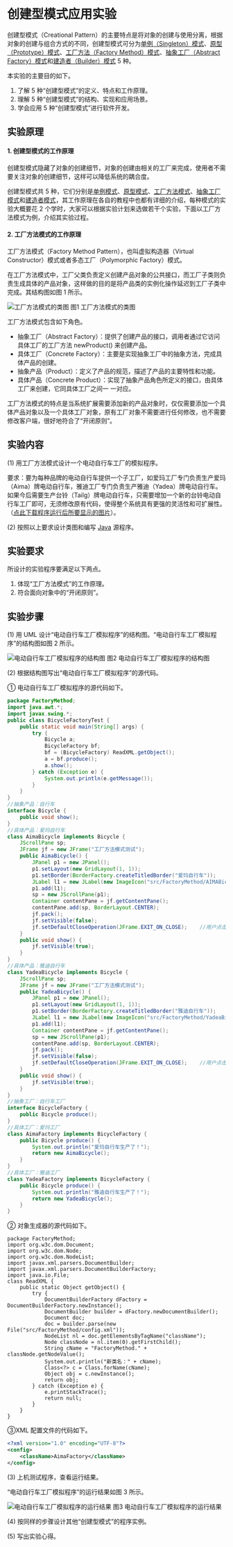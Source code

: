 # 创建型模式应用实验

创建型模式（Creational Pattern）的主要特点是将对象的创建与使用分离，根据对象的创建与组合方式的不同，创建型模式可分为[单例（Singleton）模式](http://c.biancheng.net/view/1338.html)、[原型（Prototype）模式](http://c.biancheng.net/view/1343.html)、[工厂方法（Factory Method）模式](http://c.biancheng.net/view/1348.html)、[抽象工厂（Abstract Factory）模式](http://c.biancheng.net/view/1351.html)和[建造者（Builder）模式](http://c.biancheng.net/view/1354.html) 5 种。

本实验的主要目的如下。

1. 了解 5 种“创建型模式”的定义、特点和工作原理。
2. 理解 5 种“创建型模式”的结构、实现和应用场景。
3. 学会应用 5 种“创建型模式”进行软件开发。

## 实验原理

#### 1. 创建型模式的工作原理

创建型模式隐藏了对象的创建细节，对象的创建由相关的工厂来完成，使用者不需要关注对象的创建细节，这样可以降低系统的耦合度。

创建型模式共 5 种，它们分别是[单例模式](http://c.biancheng.net/view/1338.html)、[原型模式](http://c.biancheng.net/view/1343.html)、[工厂方法模式](http://c.biancheng.net/view/1348.html)、[抽象工厂模式](http://c.biancheng.net/view/1351.html)和[建造者模式](http://c.biancheng.net/view/1354.html)，其工作原理在各自的教程中也都有详细的介绍，每种模式的实验大概要花 2 个学时，大家可以根据实验计划来选做若干个实验，下面以工厂方法模式为例，介绍其实验过程。

#### 2. 工厂方法模式的工作原理

工厂方法模式（Factory Method Pattern），也叫虚拟构造器（Virtual Constructor）模式或者多态工厂（Polymorphic Factory）模式。

在工厂方法模式中，工厂父类负责定义创建产品对象的公共接口，而工厂子类则负责生成具体的产品对象，这样做的目的是将产品类的实例化操作延迟到工厂子类中完成。其结构图如图 1 所示。



![工厂方法模式的类图](images/create-experiment-1.png)
图1 工厂方法模式的类图


工厂方法模式包含如下角色。

- 抽象工厂（Abstract Factory）：提供了创建产品的接口，调用者通过它访问具体工厂的工厂方法 newProduct() 来创建产品。
- 具体工厂（Concrete Factory）：主要是实现抽象工厂中的抽象方法，完成具体产品的创建。
- 抽象产品（Product）：定义了产品的规范，描述了产品的主要特性和功能。
- 具体产品（Concrete Product）：实现了抽象产品角色所定义的接口，由具体工厂来创建，它同具体工厂之间一 一对应。


工厂方法模式的特点是当系统扩展需要添加新的产品对象时，仅仅需要添加一个具体产品对象以及一个具体工厂对象，原有工厂对象不需要进行任何修改，也不需要修改客户端，很好地符合了“开闭原则”。

## 实验内容

(1) 用工厂方法模式设计一个电动自行车工厂的模拟程序。

要求：要为每种品牌的电动自行车提供一个子工厂，如爱玛工厂专门负责生产爱玛（Aima）牌电动自行车，雅迪工厂专门负责生产雅迪（Yadea）牌电动自行车。如果今后需要生产台铃（Tailg）牌电动自行车，只需要增加一个新的台铃电动自行车工厂即可，无须修改原有代码，使得整个系统具有更强的灵活性和可扩展性。（[点此下载程序运行后所要显示的图片](http://c.biancheng.net/uploads/soft/181113/3-1Q1191F339.zip)）。

(2) 按照以上要求设计类图和编写 [Java](http://c.biancheng.net/java/) 源程序。

## 实验要求

所设计的实验程序要满足以下两点。

1. 体现“工厂方法模式”的工作原理。
2. 符合面向对象中的“开闭原则”。

## 实验步骤

(1) 用 UML 设计“电动自行车工厂模拟程序”的结构图。“电动自行车工厂模拟程序”的结构图如图 2 所示。



![电动自行车工厂模拟程序的结构图](images/create-experiment-2.png)
图2 电动自行车工厂模拟程序的结构图


(2) 根据结构图写出“电动自行车工厂模拟程序”的源代码。

① 电动自行车工厂模拟程序的源代码如下。

```java
package FactoryMethod;
import java.awt.*;
import javax.swing.*;
public class BicycleFactoryTest {
    public static void main(String[] args) {
        try {
            Bicycle a;
            BicycleFactory bf;
            bf = (BicycleFactory) ReadXML.getObject();
            a = bf.produce();
            a.show();
        } catch (Exception e) {
            System.out.println(e.getMessage());
        }
    }
}
//抽象产品：自行车
interface Bicycle {
    public void show();
}
//具体产品：爱玛自行车
class AimaBicycle implements Bicycle {
    JScrollPane sp;
    JFrame jf = new JFrame("工厂方法模式测试");
    public AimaBicycle() {
        JPanel p1 = new JPanel();
        p1.setLayout(new GridLayout(1, 1));
        p1.setBorder(BorderFactory.createTitledBorder("爱玛自行车"));
        JLabel l1 = new JLabel(new ImageIcon("src/FactoryMethod/AIMABicycle.jpg"));
        p1.add(l1);
        sp = new JScrollPane(p1);
        Container contentPane = jf.getContentPane();
        contentPane.add(sp, BorderLayout.CENTER);
        jf.pack();
        jf.setVisible(false);
        jf.setDefaultCloseOperation(JFrame.EXIT_ON_CLOSE);    //用户点击窗口关闭
    }
    public void show() {
        jf.setVisible(true);
    }
}
//具体产品：雅迪自行车
class YadeaBicycle implements Bicycle {
    JScrollPane sp;
    JFrame jf = new JFrame("工厂方法模式测试");
    public YadeaBicycle() {
        JPanel p1 = new JPanel();
        p1.setLayout(new GridLayout(1, 1));
        p1.setBorder(BorderFactory.createTitledBorder("雅迪自行车"));
        JLabel l1 = new JLabel(new ImageIcon("src/FactoryMethod/YadeaBicycle.jpg"));
        p1.add(l1);
        Container contentPane = jf.getContentPane();
        sp = new JScrollPane(p1);
        contentPane.add(sp, BorderLayout.CENTER);
        jf.pack();
        jf.setVisible(false);
        jf.setDefaultCloseOperation(JFrame.EXIT_ON_CLOSE);    //用户点击窗口关闭
    }
    public void show() {
        jf.setVisible(true);
    }
}
//抽象工厂：自行车工厂
interface BicycleFactory {
    public Bicycle produce();
}
//具体工厂：爱玛工厂
class AimaFactory implements BicycleFactory {
    public Bicycle produce() {
        System.out.println("爱玛自行车生产了！");
        return new AimaBicycle();
    }
}
//具体工厂：雅迪工厂
class YadeaFactory implements BicycleFactory {
    public Bicycle produce() {
        System.out.println("雅迪自行车生产了！");
        return new YadeaBicycle();
    }
}
```

② 对象生成器的源代码如下。

```
package FactoryMethod;
import org.w3c.dom.Document;
import org.w3c.dom.Node;
import org.w3c.dom.NodeList;
import javax.xml.parsers.DocumentBuilder;
import javax.xml.parsers.DocumentBuilderFactory;
import java.io.File;
class ReadXML {
    public static Object getObject() {
        try {
            DocumentBuilderFactory dFactory = DocumentBuilderFactory.newInstance();
            DocumentBuilder builder = dFactory.newDocumentBuilder();
            Document doc;
            doc = builder.parse(new File("src/FactoryMethod/config.xml"));
            NodeList nl = doc.getElementsByTagName("className");
            Node classNode = nl.item(0).getFirstChild();
            String cName = "FactoryMethod." + classNode.getNodeValue();
            System.out.println("新类名：" + cName);
            Class<?> c = Class.forName(cName);
            Object obj = c.newInstance();
            return obj;
        } catch (Exception e) {
            e.printStackTrace();
            return null;
        }
    }
}
```

③XML 配置文件的代码如下。

```xml
<?xml version="1.0" encoding="UTF-8"?>
<config>
    <className>AimaFactory</className>
</config>
```

(3) 上机测试程序，查看运行结果。

“电动自行车工厂模拟程序”的运行结果如图 3 所示。



![电动自行车工厂模拟程序的运行结果](images/create-experiment-3.png)
图3 电动自行车工厂模拟程序的运行结果


(4) 按同样的步骤设计其他“创建型模式”的程序实例。

(5) 写出实验心得。